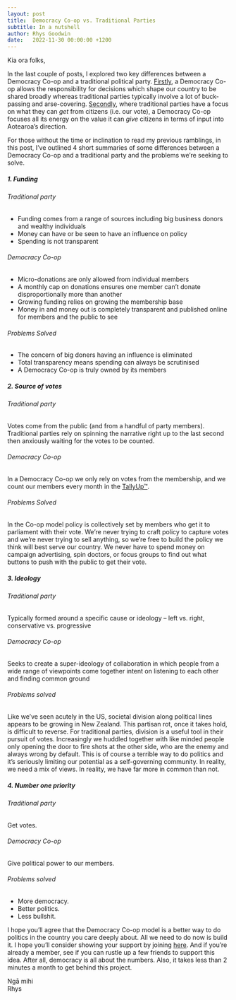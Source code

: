 ```yaml
---
layout: post
title:  Democracy Co-op vs. Traditional Parties 
subtitle: In a nutshell
author: Rhys Goodwin
date:   2022-11-30 00:00:00 +1200
---
```

Kia ora folks, 

In the last couple of posts, I explored two key differences between a Democracy Co-op and a traditional political party. [Firstly]( /2022/09/30/Democracy-co-operative-vs-traditional-party-who-carries-the-load-copy.html), a Democracy Co-op allows the responsibility for decisions which shape our country to be shared broadly whereas traditional parties typically involve a lot of buck-passing and arse-covering. [Secondly]( /2022/10/31/Democracy-co-operative-vs-traditional-party-Votes-vs-Value.html), where traditional parties have a focus on what they can *get* from citizens (i.e. our vote), a Democracy Co-op focuses all its energy on the value it can *give* citizens in terms of input into Aotearoa’s direction.

For those without the time or inclination to read my previous ramblings, in this post, I’ve outlined 4 short summaries of some differences between a Democracy Co-op and a traditional party and the problems we’re seeking to solve.

##### 1. Funding
###### Traditional party
-	Funding comes from a range of sources including big business donors and wealthy individuals
-	Money can have or be seen to have an influence on policy
-	Spending is not transparent

###### Democracy Co-op
-	Micro-donations are only allowed from individual members 
-	A monthly cap on donations ensures one member can’t donate disproportionally more than another
-	Growing funding relies on growing the membership base 
-	Money in and money out is completely transparent and published online for members and the public to see

###### Problems Solved
-	The concern of big doners having an influence is eliminated
-	Total transparency means spending can always be scrutinised
-	A Democracy Co-op is truly owned by its members 

##### 2. Source of votes
###### Traditional party
Votes come from the public (and from a handful of party members). Traditional parties rely on spinning the narrative right up to the last second then anxiously waiting for the votes to be counted.

###### Democracy Co-op
In a Democracy Co-op we only rely on votes from the membership, and we count our members every month in the [TallyUp™]({{site.data.urls.join}}). 

###### Problems Solved
In the Co-op model policy is collectively set by members who get it to parliament with their vote. We’re never trying to craft policy to capture votes and we’re never trying to sell anything, so we’re free to build the policy we think will best serve our country. We never have to spend money on campaign advertising, spin doctors, or focus groups to find out what buttons to push with the public to get their vote. 

##### 3. Ideology 
###### Traditional party
Typically formed around a specific cause or ideology – left vs. right, conservative vs. progressive 

###### Democracy Co-op
Seeks to create a super-ideology of collaboration in which people from a wide range of viewpoints come together intent on listening to each other and finding common ground

###### Problems solved
Like we’ve seen acutely in the US, societal division along political lines appears to be growing in New Zealand. This partisan rot, once it takes hold, is difficult to reverse. For traditional parties, division is a useful tool in their pursuit of votes. Increasingly we huddled together with like minded people only opening the door to fire shots at the other side, who are the enemy and always wrong by default. This is of course a terrible way to do politics and it’s seriously limiting our potential as a self-governing community. In reality, we need a mix of views. In reality, we have far more in common than not. 

##### 4. Number one priority
###### Traditional party
Get votes.

###### Democracy Co-op
Give political power to our members.   

###### Problems solved
-	More democracy.
-	Better politics.
-	Less bullshit.

I hope you’ll agree that the Democracy Co-op model is a better way to do politics in the country you care deeply about. All we need to do now is build it. I hope you’ll consider showing your support by joining [here]({{site.data.urls.join}}). And if you’re already a member, see if you can rustle up a few friends to support this idea. After all, democracy is all about the numbers. Also, it takes less than 2 minutes a month to get behind this project. 

Ngā mihi   
Rhys



